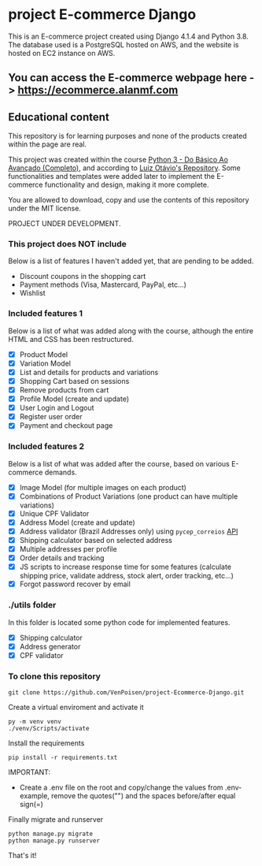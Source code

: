 # project E-commerce Django
This is an E-commerce project created using Django 4.1.4 and Python 3.8. The database used is a PostgreSQL hosted on AWS, and the website is hosted on EC2 instance on AWS.

## You can access the E-commerce webpage here -> https://ecommerce.alanmf.com

## Educational content
This repository is for learning purposes and none of the products created within the page are real. 

This project was created within the course [Python 3 - Do Básico Ao Avançado (Completo)](https://www.udemy.com/course/python-3-do-zero-ao-avancado/), and  according to [Luiz Otávio's Repository](https://github.com/luizomf/django-simple-ecommerce). 
Some functionalities and templates were added later to implement the E-commerce functionality and design, making it more complete.

You are allowed to download, copy and use the contents of this repository under the MIT license.

PROJECT UNDER DEVELOPMENT.

### This project does NOT include
Below is a list of features I haven't added yet, that are pending to be added.

- Discount coupons in the shopping cart
- Payment methods (Visa, Mastercard, PayPal, etc...)
- Wishlist

### Included features 1
Below is a list of what was added along with the course, although the entire HTML and CSS has been restructured.

- [x] Product Model
- [x] Variation Model
- [x] List and details for products and variations
- [x] Shopping Cart based on sessions
- [x] Remove products from cart
- [x] Profile Model (create and update)
- [x] User Login and Logout
- [x] Register user order
- [x] Payment and checkout page

### Included features 2
Below is a list of what was added after the course, based on various E-commerce demands.

- [x] Image Model (for multiple images on each product)
- [x] Combinations of Product Variations (one product can have multiple variations)
- [x] Unique CPF Validator
- [x] Address Model (create and update)
- [x] Address validator (Brazil Addresses only) using ```pycep_correios``` [API](https://pypi.org/project/pycep-correios/)
- [x] Shipping calculator based on selected address
- [x] Multiple addresses per profile
- [x] Order details and tracking
- [x] JS scripts to increase response time for some features (calculate shipping price, validate address, stock alert, order tracking, etc...)
- [x] Forgot password recover by email

### ./utils folder
In this folder is located some python code for implemented features.

- [x] Shipping calculator
- [x] Address generator
- [x] CPF validator

### To clone this repository

```
git clone https://github.com/VenPoisen/project-Ecommerce-Django.git
```
Create a virtual enviroment and activate it
```
py -m venv venv
./venv/Scripts/activate
```
Install the requirements
```
pip install -r requirements.txt
```
IMPORTANT:
- Create a .env file on the root and copy/change the values from .env-example, remove the quotes("") and the spaces before/after equal sign(=)

Finally migrate and runserver
```
python manage.py migrate
python manage.py runserver
```
That's it!
